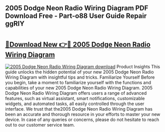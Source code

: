 ## 2005 Dodge Neon Radio Wiring Diagram PDF Download Free - Part-o88 User Guide Repair ggRIY

# <h2><a href="http://dfqzmmb.blite.top/?on=2005+Dodge+Neon+Radio+Wiring+Diagram">🔗Download New 👉🔴 2005 Dodge Neon Radio Wiring Diagram</a></h2>

[![2005 Dodge Neon Radio Wiring Diagram download](https://i.imgur.com/lujVjoI.png)](http://dfqzmmb.blite.top/?on=2005+Dodge+Neon+Radio+Wiring+Diagram)
Product Insights This guide unlocks the hidden potential of your new 2005 Dodge Neon Radio Wiring Diagram with insightful tips and tricks. Familiarize Yourself Before you begin, take a moment to familiarize yourself with the functions and capabilities of your new 2005 Dodge Neon Radio Wiring Diagram. 2005 Dodge Neon Radio Wiring Diagram offers users a range of advanced features, such as virtual assistant, smart notifications, customizable widgets, and automated tasks, all easily controlled through the user interface. We trust that the2005 Dodge Neon Radio Wiring Diagram has been an accurate and thorough resource in your efforts to master your new device. In case of any queries or concerns, please do not hesitate to reach out to our customer service team.

